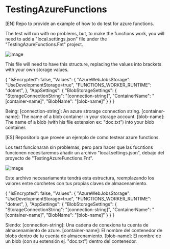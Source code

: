 # TestingAzureFunctions
[EN]
Repo to provide an example of how to do test for azure functions.

The test will run with no problems, but, to make the functions work, you will need to add a "local.settings.json" file under the "TestingAzureFunctions.Fnt" project.

![image](https://user-images.githubusercontent.com/39009262/111910241-d762c500-8a60-11eb-8f0a-0856504e47b2.png)

This file will need to have this structure, replacing the values into brackets with your own storage values.

{
  "IsEncrypted": false,
  "Values": {
    "AzureWebJobsStorage": "UseDevelopmentStorage=true",
    "FUNCTIONS_WORKER_RUNTIME": "dotnet",
  },
  "AppSettings": {
    "BlobStorageSettings": {
      "StorageConnectionString": "[connection-string]",
      "ContainerName": "[container-name]",
      "BlobName": "[blob-name]"
    }
  }
}

Being: 
[connection-string]: An azure strorage connection string.
[container-name]: The name of a blob container in your storage account.
[blob-name]: The name of a blob (with his file extension ex: "doc.txt") into your blob container.

[ES]
Repositorio que provee un ejemplo de como testear azure functions.

Los test funcionaran sin problemas, pero para hacer que las fucntions funcionen necesitaremos añadir un archivo "local.settings.json", debajo del proyecto de "TestingAzureFunctions.Fnt".

![image](https://user-images.githubusercontent.com/39009262/111910241-d762c500-8a60-11eb-8f0a-0856504e47b2.png)

Este archivo necesariamente tendrá esta estructura, reemplazando los valores entre corchetes con tus propias claves de almacenamiento.

{
  "IsEncrypted": false,
  "Values": {
    "AzureWebJobsStorage": "UseDevelopmentStorage=true",
    "FUNCTIONS_WORKER_RUNTIME": "dotnet",
  },
  "AppSettings": {
    "BlobStorageSettings": {
      "StorageConnectionString": "[connection-string]",
      "ContainerName": "[container-name]",
      "BlobName": "[blob-name]"
    }
  }
}

Siendo:
[connection-string]: Una cadena de conexiona tu cuenta de almacenamiento de azure.
[container-name]: El nombre del contenedor de blobs dentro de tu cuenta de almacenamiento.
[blob-name]: El nombre de un blob (con su extensión ej. "doc.txt") dentro del contenedor.
